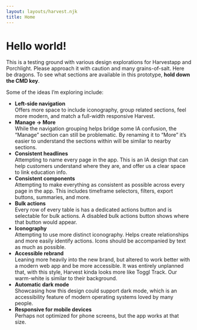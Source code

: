 ```yaml
---
layout: layouts/harvest.njk
title: Home
---
```


<main class="narrow">
  <h1 class="mb-16">Hello world!</h1>
  <p class="mb-16">
    This is a testing ground with various design explorations for Harvestapp and Porchlight. Please approach it with caution and many grains-of-salt. Here be dragons. To see what sections are available in this prototype, <strong>hold down the CMD key</strong>.
  </p>
  <p class="mb-16">
    Some of the ideas I’m exploring include:
  </p>
  <ul class="ml-16">
    <li class="mb-16">
      <strong>Left-side navigation</strong><br>
      Offers more space to include iconography, group related sections, feel more modern, and match a full-width responsive Harvest.
    </li>
    <li class="mb-16">
      <strong>Manage &rarr; More</strong><br>
      While the navigation grouping helps bridge some IA confusion, the “Manage” section can still be problematic. By renaming it to “More” it’s easier to understand the sections within will be similar to nearby sections.
    </li>
    <li class="mb-16">
      <strong>Consistent headlines</strong><br>
      Attempting to name every page in the app. This is an IA design that can help customers understand where they are, and offer us a clear space to link education info.
    </li>
    <li class="mb-16">
      <strong>Consistent components</strong><br>
      Attempting to make everything as consistent as possible across every page in the app. This includes timeframe selectors, filters, export buttons, summaries, and more.
    </li>
    <li class="mb-16">
      <strong>Bulk actions</strong><br>
      Every row of every table is has a dedicated actions button and is selectable for bulk actions. A disabled bulk actions button shows where that button would appear.
    </li>
    <li class="mb-16">
      <strong>Iconography</strong><br>
      Attempting to use more distinct iconography. Helps create relationships and more easily identify actions. Icons should be accompanied by text as much as possible.
    </li>
    <li class="mb-16">
      <strong>Accessible rebrand</strong><br>
      Leaning more heavily into the new brand, but altered to work better with a modern web app and be more accessible. It was entirely unplanned that, with this style, Harvest kinda looks more like Toggl Track. Our warm-white is similar to their background.
    </li>
    <li class="mb-16">
      <strong>Automatic dark mode</strong><br>
      Showcasing how this design could support dark mode, which is an accessibility feature of modern operating systems loved by many people.
    </li>
    <li class="mb-16">
      <strong>Responsive for mobile devices</strong><br>
      Perhaps not optimized for phone screens, but the app works at that size.
    </li>
  </ul>
</main>
